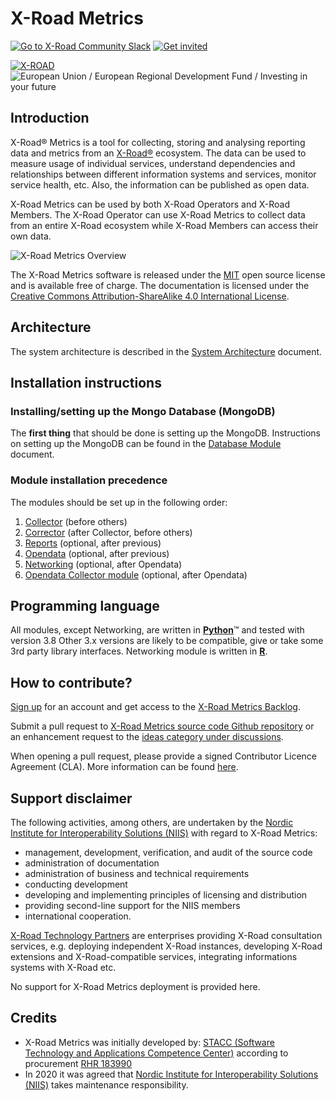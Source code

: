 # X-Road Metrics

[![Go to X-Road Community Slack](https://img.shields.io/badge/Go%20to%20Community%20Slack-grey.svg)](https://jointxroad.slack.com/)
[![Get invited](https://img.shields.io/badge/No%20Slack-Get%20invited-green.svg)](https://x-road.global/community)

[![X-ROAD](docs/img/xroad-metrics-100.png)](https://x-road.global/)  ![European Union / European Regional Development Fund / Investing in your future](docs/img/eu_rdf_100_en.png "Documents that are tagged with EU/SF logos must keep the logos until 1.11.2022. If it has not stated otherwise in the documentation. If new documentation is created  using EU/SF resources the logos must be tagged appropriately so that the deadline for logos could be found.")

## Introduction

X-Road® Metrics is a tool for collecting, storing and analysing reporting data and metrics from an
[X-Road®](https://github.com/nordic-institute/X-Road) ecosystem. The data can be used to measure usage of individual
services, understand dependencies and relationships between different information systems and services, monitor service
health, etc. Also, the information can be published as open data.

X-Road Metrics can be used by both X-Road Operators and X-Road Members. The X-Road Operator can use X-Road Metrics to
collect data from an entire X-Road ecosystem while X-Road Members can access their own data.

![X-Road Metrics Overview](docs/img/x-road-metrics-official-modules.png)

The X-Road Metrics software is released under the [MIT](LICENSE.MD) open source license and is available free of
charge. The documentation is licensed under the
[Creative Commons Attribution-ShareAlike 4.0 International License](https://creativecommons.org/licenses/by-sa/4.0/).

## Architecture

The system architecture is described in the [System Architecture](./docs/system_architecture.md) document.

## Installation instructions

### Installing/setting up the Mongo Database (MongoDB)

The **first thing** that should be done is setting up the MongoDB.
Instructions on setting up the MongoDB can be found in the [Database Module](./docs/database_module.md) document.

### Module installation precedence

The modules should be set up in the following order:

1. [Collector](./docs/collector_module.md) (before others)
2. [Corrector](./docs/corrector_module.md) (after Collector, before others)
3. [Reports](./docs/reports_module.md) (optional, after previous)
4. [Opendata](./docs/opendata_module.md) (optional, after previous)
5. [Networking](./docs/networking_module.md) (optional, after Opendata)
6. [Opendata Collector module](./docs/opendata_collector_module.md) (optional, after Opendata)

## Programming language

All modules, except Networking, are written in [**Python**](https://www.python.org/)&trade; and tested with version 3.8
Other 3.x versions are likely to be compatible, give or take some 3rd party library interfaces.
Networking module is written in [**R**](https://www.r-project.org/).

## How to contribute?

[Sign up](https://id.atlassian.com/signup) for an account and
get access to the
[X-Road Metrics Backlog](https://nordic-institute.atlassian.net/jira/software/c/projects/OPMONDEV/boards/2/backlog).

Submit a pull request to
[X-Road Metrics source code Github repository](https://github.com/nordic-institute/X-Road-Metrics)
or an enhancement request to the
[ideas category under discussions](https://github.com/nordic-institute/X-Road-Metrics/discussions/new?category=ideas).

When opening a pull request, please provide a signed Contributor Licence Agreement (CLA). More information can be found
[here](https://github.com/nordic-institute/X-Road/blob/develop/CONTRIBUTING.md#legal-notice).

## Support disclaimer

The following activities, among others, are undertaken by the
[Nordic Institute for Interoperability Solutions (NIIS)](https://www.niis.org/)
with regard to X-Road Metrics:

* management, development, verification, and audit of the source code
* administration of documentation
* administration of business and technical requirements
* conducting development
* developing and implementing principles of licensing and distribution
* providing second-line support for the NIIS members
* international cooperation.

[X-Road Technology Partners](https://x-road.global/xroad-technology-partners) are enterprises providing X-Road
consultation services, e.g. deploying independent X-Road instances, developing X-Road extensions and X-Road-compatible
services, integrating informations systems with X-Road etc.

No support for X-Road Metrics deployment is provided here.

## Credits

* X-Road Metrics was initially developed by:
  [STACC (Software Technology and Applications Competence Center)](https://www.stacc.ee/en/) according to procurement
  [RHR 183990](https://riigihanked.riik.ee/register/hange/183990)
* In 2020 it was agreed that [Nordic Institute for Interoperability Solutions (NIIS)](https://www.niis.org/) takes
  maintenance responsibility.
